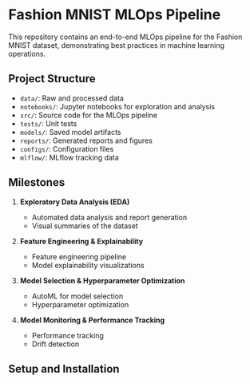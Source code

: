# Fashion MNIST MLOps Pipeline

This repository contains an end-to-end MLOps pipeline for the Fashion MNIST dataset, demonstrating best practices in machine learning operations.

## Project Structure

- `data/`: Raw and processed data
- `notebooks/`: Jupyter notebooks for exploration and analysis
- `src/`: Source code for the MLOps pipeline
- `tests/`: Unit tests
- `models/`: Saved model artifacts
- `reports/`: Generated reports and figures
- `configs/`: Configuration files
- `mlflow/`: MLflow tracking data

## Milestones

1. **Exploratory Data Analysis (EDA)**
   - Automated data analysis and report generation
   - Visual summaries of the dataset

2. **Feature Engineering & Explainability**
   - Feature engineering pipeline
   - Model explainability visualizations

3. **Model Selection & Hyperparameter Optimization**
   - AutoML for model selection
   - Hyperparameter optimization

4. **Model Monitoring & Performance Tracking**
   - Performance tracking
   - Drift detection

## Setup and Installation
